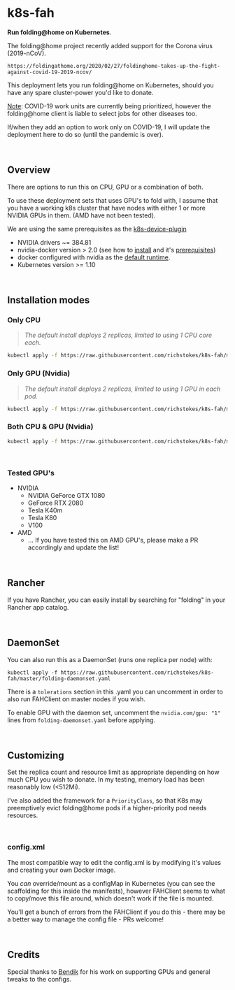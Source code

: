 # k8s-fah

**Run folding@home on Kubernetes**.

The folding@home project recently added support for the Corona virus (2019-nCoV).

`https://foldingathome.org/2020/02/27/foldinghome-takes-up-the-fight-against-covid-19-2019-ncov/`

This deployment lets you run folding@home on Kubernetes, should you have any spare cluster-power you'd like to donate.

<u>Note</u>: COVID-19 work units are currently being prioritized, however the folding@home client is liable to select jobs for other diseases too.

If/when they add an option to work only on COVID-19, I will update the deployment here to do so (until the pandemic is over).

&nbsp;

## Overview

There are options to run this on CPU, GPU or a combination of both.

To use these deployment sets that uses GPU's to fold with, I assume that you have a working k8s cluster that have nodes with either 1 or more NVIDIA GPUs in them. (AMD have not been tested).

We are using the same prerequisites as the [k8s-device-plugin](https://github.com/NVIDIA/k8s-device-plugin)

- NVIDIA drivers ~= 384.81
- nvidia-docker version > 2.0 (see how to [install](https://github.com/NVIDIA/nvidia-docker) and it's [prerequisites](<https://github.com/nvidia/nvidia-docker/wiki/Installation-(version-2.0)#prerequisites>))
- docker configured with nvidia as the [default runtime](https://github.com/NVIDIA/nvidia-docker/wiki/Advanced-topics#default-runtime).
- Kubernetes version >= 1.10

&nbsp;

## Installation modes

### Only CPU

> _The default install deploys 2 replicas, limited to using 1 CPU core each._

```bash
kubectl apply -f https://raw.githubusercontent.com/richstokes/k8s-fah/master/folding-cpu.yaml
```

### Only GPU (Nvidia)

> _The default install deploys 2 replicas, limited to using 1 GPU in each pod._

```bash
kubectl apply -f https://raw.githubusercontent.com/richstokes/k8s-fah/master/folding-gpu.yaml
```

### Both CPU & GPU (Nvidia)

```bash
kubectl apply -f https://raw.githubusercontent.com/richstokes/k8s-fah/master/folding-gpu-cpu.yaml
```

&nbsp;

### Tested GPU's

- NVIDIA
  - NVIDIA GeForce GTX 1080
  - GeForce RTX 2080
  - Tesla K40m
  - Tesla K80
  - V100
- AMD
  - ... If you have tested this on AMD GPU's, please make a PR accordingly and update the list!

&nbsp;

## Rancher

If you have Rancher, you can easily install by searching for "folding" in your Rancher app catalog.

&nbsp;

## DaemonSet

You can also run this as a DaemonSet (runs one replica per node) with:

`kubectl apply -f https://raw.githubusercontent.com/richstokes/k8s-fah/master/folding-daemonset.yaml`

There is a `tolerations` section in this .yaml you can uncomment in order to also run FAHClient on master nodes if you wish.

To enable GPU with the daemon set, uncomment the `nvidia.com/gpu: "1"` lines from `folding-daemonset.yaml` before applying.

&nbsp;

## Customizing

Set the replica count and resource limit as appropriate depending on how much CPU you wish to donate. In my testing, memory load has been reasonably low (<512Mi).

I've also added the framework for a `PriorityClass`, so that K8s may preemptively evict folding@home pods if a higher-priority pod needs resources.

&nbsp;

### config.xml

The most compatible way to edit the config.xml is by modifying it's values and creating your own Docker image.

You _can_ override/mount as a configMap in Kubernetes (you can see the scaffolding for this inside the manifests), however FAHClient seems to what to copy/move this file around, which doesn't work if the file is mounted.

You'll get a bunch of errors from the FAHClient if you do this - there may be a better way to manage the config file - PRs welcome!

&nbsp;

## Credits

Special thanks to [Bendik](https://github.com/skandix) for his work on supporting GPUs and general tweaks to the configs.
